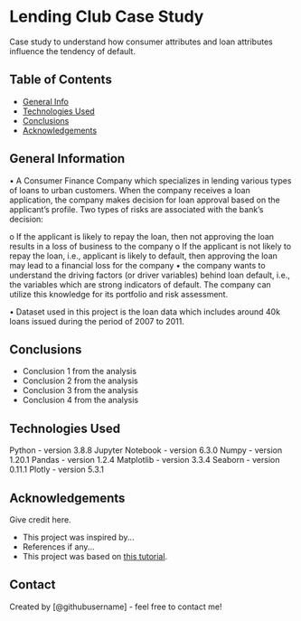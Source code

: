 # Lending Club Case Study
Case study to understand how consumer attributes and loan attributes influence the tendency of default.


## Table of Contents
* [General Info](#general-information)
* [Technologies Used](#technologies-used)
* [Conclusions](#conclusions)
* [Acknowledgements](#acknowledgements)

<!-- You can include any other section that is pertinent to your problem -->

## General Information

•	A Consumer Finance Company which specializes in lending various types of loans to urban customers. When the company receives a loan application, the company makes decision for loan approval based on the applicant’s profile. Two types of risks are associated with the bank’s decision:

  o	If the applicant is likely to repay the loan, then not approving the loan results in a loss of business to the company
  o	If the applicant is not likely to repay the loan, i.e., applicant is likely to default, then approving the loan may lead to a financial loss for the company
•	 the company wants to understand the driving factors (or driver variables) behind loan default, i.e., the variables which are strong indicators of default. The company can utilize this knowledge for its portfolio and risk assessment. 

•	Dataset used in this project is the loan data which includes around 40k loans issued during the period of 2007 to 2011.


<!-- You don't have to answer all the questions - just the ones relevant to your project. -->

## Conclusions
- Conclusion 1 from the analysis
- Conclusion 2 from the analysis
- Conclusion 3 from the analysis
- Conclusion 4 from the analysis

<!-- You don't have to answer all the questions - just the ones relevant to your project. -->


## Technologies Used
Python - version 3.8.8
Jupyter Notebook - version 6.3.0
Numpy - version 1.20.1
Pandas - version 1.2.4
Matplotlib - version 3.3.4
Seaborn - version 0.11.1
Plotly - version 5.3.1

<!-- As the libraries versions keep on changing, it is recommended to mention the version of library used in this project -->

## Acknowledgements
Give credit here.
- This project was inspired by...
- References if any...
- This project was based on [this tutorial](https://www.example.com).


## Contact
Created by [@githubusername] - feel free to contact me!


<!-- Optional -->
<!-- ## License -->
<!-- This project is open source and available under the [... License](). -->

<!-- You don't have to include all sections - just the one's relevant to your project -->
